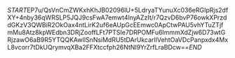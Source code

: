 $START$EP7u/QsVnCmZWKxhKhJB02096lU+5LdryaTYunuXc036eRGIpRjs2dfXY+4nby36qWRSLP5JQJ9csFwA7emwt4lnyAZzIt/r7QzvD6bvP76owkXPrzddGKzV3QWBiR2OkOax4ntLirK2uf6eAUpGcEEmwc0ApCtwPAU5vhYTuZTjfmMu8Atz8kpWEdbn3DRjZooffLFt7PTSIe7DRPOMFu6ImmmXdZjw6D73wtGRjzawO6aB9R5YTQQKAwIlSnNsiMdRU5tDArUkcarIlVehtOaVDcPanpxdx4MxL8vcorr7tDkUQrymvqXBa2FFXtccfph26NtNI9YrZrfLraBDcw==$END$